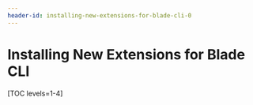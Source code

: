 ```yaml
---
header-id: installing-new-extensions-for-blade-cli-0
---
```


# Installing New Extensions for Blade CLI

[TOC levels=1-4]

